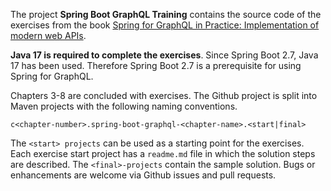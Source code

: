 The project **Spring Boot GraphQL Training** contains the source code of the exercises from the book [Spring for GraphQL in Practice: Implementation of modern web APIs](https://www.amazon.de/Spring-GraphQL-Practice-Implementation-modern/dp/B0B6XMW5KB/ref=sr_1_1?__mk_de_DE=%C3%85M%C3%85%C5%BD%C3%95%C3%91&crid=1GXX0J783C57U&keywords=Spring+for+GraphQL+in+Practice&qid=1658674260&sprefix=spring+for+graphql+in+practice%2Caps%2C104&sr=8-1).

**Java 17 is required to complete the exercises**. Since Spring Boot 2.7, Java 17 has been used. Therefore Spring Boot 2.7 is a prerequisite for using Spring for GraphQL.



Chapters 3-8 are concluded with exercises. The Github project is split into Maven projects with the following naming conventions.

```
c<chapter-number>.spring-boot-graphql-<chapter-name>.<start|final> 
```
 

The ``<start> projects`` can be used as a starting point for the exercises. Each exercise start project has a ``readme.md`` file in which the solution steps are described. The ``<final>-projects`` contain the sample solution. Bugs or enhancements are welcome via Github issues and pull requests.
